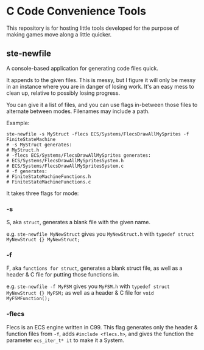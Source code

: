 # C Code Convenience Tools

This repository is for hosting little tools developed for the purpose of making games move along a little quicker.

## ste-newfile

A console-based application for generating code files quick.

It appends to the given files. This is messy, but I figure it will only be messy in an instance where you are in danger of losing work. It's an easy mess to clean up, relative to possibly losing progress.

You can give it a list of files, and you can use flags in-between those files to alternate between modes. Filenames may include a path.

Example:
```
ste-newfile -s MyStruct -flecs ECS/Systems/FlecsDrawAllMySprites -f FiniteStateMachine
# -s MyStruct generates:
# MyStruct.h
# -flecs ECS/Systems/FlecsDrawAllMySprites generates:
# ECS/Systems/FlecsDrawAllMySpritesSystem.h
# ECS/Systems/FlecsDrawAllMySpritesSystem.c
# -f generates:
# FiniteStateMachineFunctions.h
# FiniteStateMachineFunctions.c
```

It takes three flags for mode:

### -s

S, aka `struct`, generates a blank file with the given name.

e.g. `ste-newfile MyNewStruct` gives you `MyNewStruct.h` with `typedef struct MyNewStruct {} MyNewStruct;`

### -f

F, aka `functions for struct`, generates a blank struct file, as well as a header & C file for putting those functions in.

e.g. `ste-newfile -f MyFSM` gives you `MyFSM.h` with `typedef struct MyNewStruct {} MyFSM;` as well as a header & C file for `void MyFSMFunction();`

### -flecs

Flecs is an ECS engine written in C99. This flag generates only the header & function files from `-f`, adds `#include <flecs.h>`, and gives the function the parameter `ecs_iter_t* it` to make it a System.
